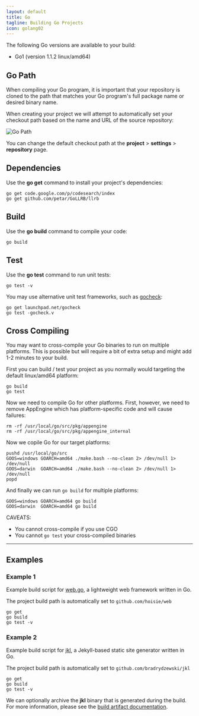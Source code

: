 ```yaml
---
layout: default
title: Go
tagline: Building Go Projects
icon: golang02
---
```


The following Go versions are available to your build:

 * Go1 (version 1.1.2 linux/amd64)

## Go Path

When compiling your Go program, it is important that your repository is cloned
to the path that matches your Go program's full package name or desired binary
name.

When creating your project we will attempt to automatically set your checkout
path based on the name and URL of the source repository:

![Go Path](img/screenshot_golang_build-path.png)

You can change the default checkout path at the
**project** > **settings** > **repository** page.

## Dependencies

Use the **go get** command to install your project's dependencies:

```
go get code.google.com/p/codesearch/index
go get github.com/petar/GoLLRB/llrb
```

## Build

Use the **go build** command to compile your code:

```
go build
``` 

## Test

Use the **go test** command to run unit tests:

```
go test -v
```

You may use alternative unit test frameworks, such as [gocheck](http://labix.org/gocheck):

```
go get launchpad.net/gocheck
go test -gocheck.v
```
<a name="cross-compile"></a>
## Cross Compiling

You may want to cross-compile your Go binaries to run on multiple platforms.
This is possible but will require a bit of extra setup and might add 1-2 minutes
to your build.

First you can build / test your project as you normally would targeting
the default linux/amd64 platform:

```
go build
go test
```

Now we need to compile Go for other platforms. First, however, we need to
remove AppEngine which has platform-specific code and will cause failures:

```
rm -rf /usr/local/go/src/pkg/appengine
rm -rf /usr/local/go/src/pkg/appengine_internal
```

Now we copile Go for our target platforms:

```
pushd /usr/local/go/src
GOOS=windows GOARCH=amd64 ./make.bash --no-clean 2> /dev/null 1> /dev/null
GOOS=darwin  GOARCH=amd64 ./make.bash --no-clean 2> /dev/null 1> /dev/null
popd
```

And finally we can run `go build` for multiple platforms:

```
GOOS=windows GOARCH=amd64 go build
GOOS=darwin  GOARCH=amd64 go build
```

CAVEATS:

* You cannot cross-compile if you use CGO
* You cannot `go test` your cross-compiled binaries

--------------------------------------------------------------------------------

## Examples

### Example 1

Example build script for [web.go](https://github.com/hoisie/web), a lightweight
web framework written in Go.

The project build path is automatically set to `github.com/hoisie/web`

```
go get
go build
go test -v
```

### Example 2

Example build script for [jkl](https://github.com/bradrydzewski/jkl), a
Jekyll-based static site generator written in Go.

The project build path is automatically set to `github.com/bradrydzewski/jkl`

```
go get
go build
go test -v
```

We can optionally archive the **jkl** binary that is generated during the build.
For more information, please see the [build artifact documentation](/archive.html).
